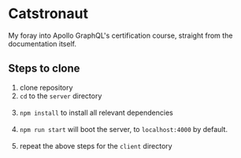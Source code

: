 # Catstronaut

My foray into Apollo GraphQL's certification course, straight from the documentation itself.

## Steps to clone

1. clone repository
2. `cd` to the `server` directory <br> <br>
3. `npm install` to install all relevant dependencies <br> <br>
4. `npm run start` will boot the server, to `localhost:4000` by default. <br> <br>
5. repeat the above steps for the `client` directory 